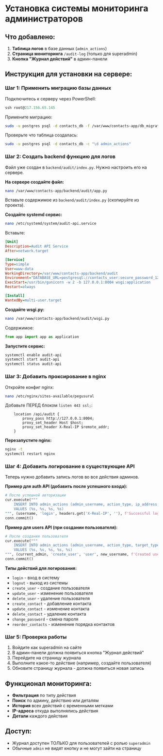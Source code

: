 # Установка системы мониторинга администраторов

## Что добавлено:

1. **Таблица логов** в базе данных (`admin_actions`)
2. **Страница мониторинга** `/audit-log` (только для superadmin)
3. **Кнопка "Журнал действий"** в админ-панели

## Инструкция для установки на сервере:

### Шаг 1: Применить миграцию базы данных

Подключитесь к серверу через PowerShell:

```powershell
ssh root@217.156.65.145
```

Примените миграцию:

```bash
sudo -u postgres psql -d contacts_db -f /var/www/contacts-app/db_migrations/V3__add_admin_audit_log.sql
```

Проверьте что таблица создалась:

```bash
sudo -u postgres psql -d contacts_db -c "\d admin_actions"
```

### Шаг 2: Создать backend функцию для логов

Файл уже создан в `backend/audit/index.py`. Нужно настроить его на сервере.

**На сервере создайте файл:**

```bash
nano /var/www/contacts-app/backend/audit/app.py
```

Вставьте содержимое из `backend/audit/index.py` (скопируйте из проекта).

**Создайте systemd сервис:**

```bash
nano /etc/systemd/system/audit-api.service
```

Вставьте:

```ini
[Unit]
Description=Audit API Service
After=network.target

[Service]
Type=simple
User=www-data
WorkingDirectory=/var/www/contacts-app/backend/audit
Environment="DATABASE_URL=postgresql://contacts_user:secure_password_123@localhost/contacts_db"
ExecStart=/usr/bin/gunicorn -w 2 -b 127.0.0.1:8004 wsgi:application
Restart=always

[Install]
WantedBy=multi-user.target
```

**Создайте wsgi.py:**

```bash
nano /var/www/contacts-app/backend/audit/wsgi.py
```

Содержимое:

```python
from app import app as application
```

**Запустите сервис:**

```bash
systemctl enable audit-api
systemctl start audit-api
systemctl status audit-api
```

### Шаг 3: Добавить проксирование в nginx

Откройте конфиг nginx:

```bash
nano /etc/nginx/sites-available/pegusural
```

Добавьте ПЕРЕД блоком `listen 443 ssl;`:

```nginx
    location /api/audit {
        proxy_pass http://127.0.0.1:8004;
        proxy_set_header Host $host;
        proxy_set_header X-Real-IP $remote_addr;
    }
```

**Перезапустите nginx:**

```bash
nginx -t
systemctl restart nginx
```

### Шаг 4: Добавить логирование в существующие API

Теперь нужно добавить запись логов во все действия админов.

**Пример для auth API (добавить после успешного входа):**

```python
# После успешной авторизации
cur.execute("""
    INSERT INTO admin_actions (admin_username, action_type, ip_address, details)
    VALUES (%s, %s, %s, %s)
""", (username, 'login', headers.get('X-Real-IP', ''), f'Successful login'))
conn.commit()
```

**Пример для users API (при создании пользователя):**

```python
# После создания пользователя
cur.execute("""
    INSERT INTO admin_actions (admin_username, action_type, target_type, target_id, details)
    VALUES (%s, %s, %s, %s, %s)
""", (current_admin, 'create_user', 'user', new_username, f'Created user: {new_username}'))
conn.commit()
```

**Типы действий для логирования:**

- `login` - вход в систему
- `logout` - выход из системы
- `create_user` - создание пользователя
- `update_user` - изменение пользователя
- `delete_user` - удаление пользователя
- `create_contact` - добавление контакта
- `update_contact` - изменение контакта
- `delete_contact` - удаление контакта
- `change_password` - смена пароля
- `reorder_contacts` - изменение порядка контактов

### Шаг 5: Проверка работы

1. Войдите как superadmin на сайте
2. В админ-панели должна появиться кнопка "Журнал действий"
3. Перейдите на страницу журнала
4. Выполните какое-то действие (например, создайте пользователя)
5. Обновите страницу журнала - должна появиться новая запись

## Функционал мониторинга:

- **Фильтрация** по типу действия
- **Поиск** по админу, действию или деталям
- **История** всех действий с временными метками
- **IP-адреса** откуда выполнялись действия
- **Детали** каждого действия

## Доступ:

- Журнал доступен ТОЛЬКО для пользователей с ролью `superadmin`
- Обычные `admin` не видят кнопку и не могут зайти на страницу
